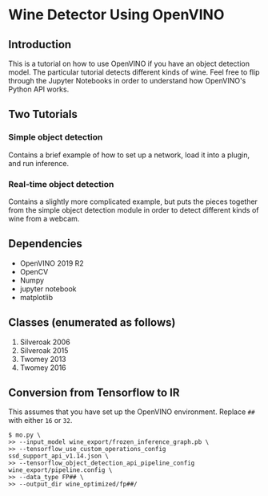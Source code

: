 # Wine Detector Using OpenVINO

## Introduction

This is a tutorial on how to use OpenVINO if you have an object detection model. The particular tutorial detects different kinds of wine. Feel free to flip through the Jupyter Notebooks in order to understand how OpenVINO's Python API works. 

## Two Tutorials

### Simple object detection

Contains a brief example of how to set up a network, load it into a plugin, and run inference.

### Real-time object detection

Contains a slightly more complicated example, but puts the pieces together from the simple object detection module in order to detect different kinds of wine from a webcam.

## Dependencies
- OpenVINO 2019 R2
- OpenCV
- Numpy
- jupyter notebook
- matplotlib

## Classes (enumerated as follows)

1. Silveroak 2006
2. Silveroak 2015
3. Twomey 2013
4. Twomey 2016

## Conversion from Tensorflow to IR
This assumes that you have set up the OpenVINO environment. Replace `##` with either `16` or `32`.

```
$ mo.py \
>> --input_model wine_export/frozen_inference_graph.pb \
>> --tensorflow_use_custom_operations_config ssd_support_api_v1.14.json \
>> --tensorflow_object_detection_api_pipeline_config wine_export/pipeline.config \
>> --data_type FP## \
>> --output_dir wine_optimized/fp##/
```
